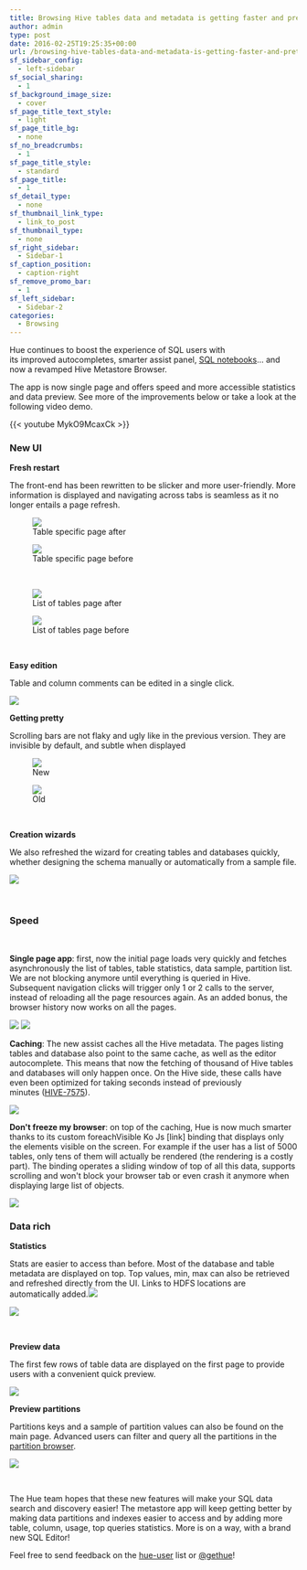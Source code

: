 ```yaml
---
title: Browsing Hive tables data and metadata is getting faster and prettier
author: admin
type: post
date: 2016-02-25T19:25:35+00:00
url: /browsing-hive-tables-data-and-metadata-is-getting-faster-and-prettier/
sf_sidebar_config:
  - left-sidebar
sf_social_sharing:
  - 1
sf_background_image_size:
  - cover
sf_page_title_text_style:
  - light
sf_page_title_bg:
  - none
sf_no_breadcrumbs:
  - 1
sf_page_title_style:
  - standard
sf_page_title:
  - 1
sf_detail_type:
  - none
sf_thumbnail_link_type:
  - link_to_post
sf_thumbnail_type:
  - none
sf_right_sidebar:
  - Sidebar-1
sf_caption_position:
  - caption-right
sf_remove_promo_bar:
  - 1
sf_left_sidebar:
  - Sidebar-2
categories:
  - Browsing
---
```


Hue continues to boost the experience of SQL users with its improved autocompletes, smarter assist panel, [SQL notebooks][1]... and now a revamped Hive Metastore Browser.

The app is now single page and offers speed and more accessible statistics and data preview. See more of the improvements below or take a look at the following video demo.

{{< youtube MykO9McaxCk >}}

### New UI

**Fresh restart**

The front-end has been rewritten to be slicker and more user-friendly. More information is displayed and navigating across tabs is seamless as it no longer entails a page refresh.

<figure><a href="https://cdn.gethue.com/uploads/2016/02/blog-57-metastore-table.png" ><img src="https://cdn.gethue.com/uploads/2016/02/blog-57-metastore-table-1024x511.png" /></a><figcaption>Table specific page after</figcaption></figure>

<figure><a href="https://cdn.gethue.com/uploads/2016/02/blog-55-metastore-table.png.png" ><img src="https://cdn.gethue.com/uploads/2016/02/blog-55-metastore-table.png-1024x511.png" /></a><figcaption>Table specific page before</figcaption></figure>

&nbsp;

<figure><a href="https://cdn.gethue.com/uploads/2016/02/blog-57-metastore-tables.png" ><img src="https://cdn.gethue.com/uploads/2016/02/blog-57-metastore-tables-1024x511.png" /></a><figcaption>List of tables page after</figcaption></figure>

<figure><a href="https://cdn.gethue.com/uploads/2016/02/blog-55-metastore-tables.png" ><img src="https://cdn.gethue.com/uploads/2016/02/blog-55-metastore-tables-1024x514.png" /></a><figcaption>List of tables page before</figcaption></figure>

&nbsp;

**Easy edition**

Table and column comments can be edited in a single click.

<a href="https://cdn.gethue.com/uploads/2016/02/blog-edit-comments.png" ><img src="https://cdn.gethue.com/uploads/2016/02/blog-edit-comments.png" /></a>

**Getting pretty**

Scrolling bars are not flaky and ugly like in the previous version. They are invisible by default, and subtle when displayed

<figure><a href="https://cdn.gethue.com/uploads/2016/02/blog-57-scrollbar-e1456443073846.png" ><img src="https://cdn.gethue.com/uploads/2016/02/blog-57-scrollbar-e1456443073846.png" /></a><figcaption>New</figcaption></figure>

<figure><a href="https://cdn.gethue.com/uploads/2016/02/blog-55-scrollbar.png" ><img src="https://cdn.gethue.com/uploads/2016/02/blog-55-scrollbar.png" /></a><figcaption>Old</figcaption></figure>

&nbsp;

**Creation wizards**

We also refreshed the wizard for creating tables and databases quickly, whether designing the schema manually or automatically from a sample file.

<a href="https://cdn.gethue.com/uploads/2016/02/blog-57-create-table.png" ><img src="https://cdn.gethue.com/uploads/2016/02/blog-57-create-table-1024x545.png"  /></a>

&nbsp;

### Speed

&nbsp;

**Single page app**: first, now the initial page loads very quickly and fetches asynchronously the list of tables, table statistics, data sample, partition list. We are not blocking anymore until everything is queried in Hive. Subsequent navigation clicks will trigger only 1 or 2 calls to the server, instead of reloading all the page resources again. As an added bonus, the browser history now works on all the pages.

<a href="https://cdn.gethue.com/uploads/2016/02/meta-slow-1024x260.png"><img src="https://cdn.gethue.com/uploads/2016/02/meta-slow-1024x260.png" /></a>
<a href="https://cdn.gethue.com/uploads/2016/02/meta-quick.png"><img src="https://cdn.gethue.com/uploads/2016/02/meta-quick.png" /></a>

**Caching**: The new assist caches all the Hive metadata. The pages listing tables and database also point to the same cache, as well as the editor autocomplete. This means that now the fetching of thousand of Hive tables and databases will only happen once. On the Hive side, these calls have even been optimized for taking seconds instead of previously minutes ([HIVE-7575][2]).

<a href="https://cdn.gethue.com/uploads/2016/02/New-Metastore-blog-post-caching-and-hue-each1.png" ><img src="https://cdn.gethue.com/uploads/2016/02/New-Metastore-blog-post-caching-and-hue-each1.png" /></a>

**Don't freeze my browser**: on top of the caching, Hue is now much smarter thanks to its custom foreachVisible Ko Js [link] binding that displays only the elements visible on the screen. For example if the user has a list of 5000 tables, only tens of them will actually be rendered (the rendering is a costly part). The binding operates a sliding window of top of all this data, supports scrolling and won't block your browser tab or even crash it anymore when displaying large list of objects.

<a href="https://cdn.gethue.com/uploads/2016/02/New-Metastore-blog-post-caching-and-hue-each.png" ><img src="https://cdn.gethue.com/uploads/2016/02/New-Metastore-blog-post-caching-and-hue-each.png" /></a>

### Data rich

**Statistics**

Stats are easier to access than before. Most of the database and table metadata are displayed on top. Top values, min, max can also be retrieved and refreshed directly from the UI. Links to HDFS locations are automatically added.<a href="https://cdn.gethue.com/uploads/2016/02/blog-metastore-stats.png" ><img src="https://cdn.gethue.com/uploads/2016/02/blog-metastore-stats.png" /></a>

<a href="https://cdn.gethue.com/uploads/2016/02/blog-col-stats.png" ><img src="https://cdn.gethue.com/uploads/2016/02/blog-col-stats.png" /></a>

&nbsp;

**Preview data**

The first few rows of table data are displayed on the first page to provide users with a convenient quick preview.

<a href="https://cdn.gethue.com/uploads/2016/02/blog-metastore-preview-data.png" ><img src="https://cdn.gethue.com/uploads/2016/02/blog-metastore-preview-data-1024x466.png" /></a>

**Preview partitions**

Partitions keys and a sample of partition values can also be found on the main page. Advanced users can filter and query all the partitions in the [partition browser][3].

<a href="https://cdn.gethue.com/uploads/2015/07/Screenshot-2015-07-29-15.44.21.png" ><img src="https://cdn.gethue.com/uploads/2015/07/Screenshot-2015-07-29-15.44.21-1024x224.png" /></a>

&nbsp;

The Hue team hopes that these new features will make your SQL data search and discovery easier! The metastore app will keep getting better by making data partitions and indexes easier to access and by adding more table, column, usage, top queries statistics. More is on a way, with a brand new SQL Editor!

Feel free to send feedback on the [hue-user][4] list or [@gethue][5]!

[1]: https://gethue.com/bay-area-bike-share-data-analysis-with-spark-notebook-part-2/
[2]: https://issues.apache.org/jira/browse/HIVE-7575
[3]: https://gethue.com/filter-sort-browse-hive-partitions-with-hues-metastore/
[4]: http://groups.google.com/a/cloudera.org/group/hue-user
[5]: https://twitter.com/gethue

